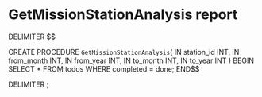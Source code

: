 # GetMissionStationAnalysis report

DELIMITER $$

CREATE PROCEDURE `GetMissionStationAnalysis`(
IN station_id INT,
IN from_month INT,
IN from_year INT,
IN to_month INT,
IN to_year INT
)
BEGIN
SELECT \* FROM todos WHERE completed = done;
END$$

DELIMITER ;
